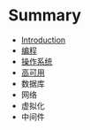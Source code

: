 # Summary

* [Introduction](README.md)
* [编程](bian-7a0b-python.md)
* [操作系统](cao-zuo-xi-tong.md)
* [高可用](gao-ke-yong.md)
* 数据库
* 网络
* 虚拟化
* 中间件

